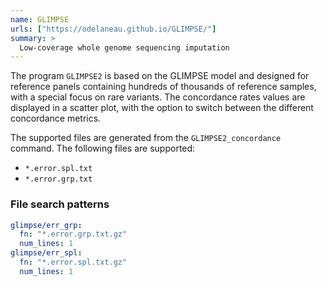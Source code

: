 ```yaml
---
name: GLIMPSE
urls: ["https://odelaneau.github.io/GLIMPSE/"]
summary: >
  Low-coverage whole genome sequencing imputation
---
```


<!--
~~~~~ DO NOT EDIT ~~~~~
This file is autogenerated from the MultiQC module python docstring.
Do not edit the markdown, it will be overwritten.

File path for the source of this content: multiqc/modules/glimpse/glimpse.py
~~~~~~~~~~~~~~~~~~~~~~~
-->

The program `GLIMPSE2` is based on the GLIMPSE model and designed for reference panels containing
hundreds of thousands of reference samples, with a special focus on rare variants.
The concordance rates values are displayed in a scatter plot, with the option to switch between
the different concordance metrics.

The supported files are generated from the `GLIMPSE2_concordance` command. The following files are supported:

- `*.error.spl.txt`
- `*.error.grp.txt`

### File search patterns

```yaml
glimpse/err_grp:
  fn: "*.error.grp.txt.gz"
  num_lines: 1
glimpse/err_spl:
  fn: "*.error.spl.txt.gz"
  num_lines: 1
```
